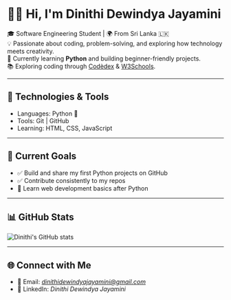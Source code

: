 # 👩‍💻 Hi, I'm Dinithi Dewindya Jayamini  

🎓 Software Engineering Student | 🌍 From Sri Lanka 🇱🇰  
💡 Passionate about coding, problem-solving, and exploring how technology meets creativity.  
🚀 Currently learning **Python** and building beginner-friendly projects.  
📚 Exploring coding through [Codèdex](https://www.codedex.io) & [W3Schools](https://www.w3schools.com/python/).  

---

## 🔧 Technologies & Tools
- Languages: Python 🐍  
- Tools: Git | GitHub  
- Learning: HTML, CSS, JavaScript  

---

## 📌 Current Goals
- ✅ Build and share my first Python projects on GitHub  
- ✅ Contribute consistently to my repos  
- 🚀 Learn web development basics after Python  

---

## 📊 GitHub Stats
![Dinithi's GitHub stats](https://github-readme-stats.vercel.app/api?username=dinijay04&show_icons=true&theme=radical)  

---

## 🌐 Connect with Me
- 📩 Email: *dinithidewindyajayamini@gmail.com*  
- 💼 LinkedIn: *Dinithi Dewindya Jayamini*
